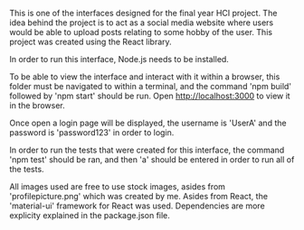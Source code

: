 This is one of the interfaces designed for the final year HCI project. The idea behind the project is to act as a social media website where users would be able to upload posts relating to some hobby of the user. This project was created using the React library. 

In order to run this interface, Node.js needs to be installed. 

To be able to view the interface and interact with it within a browser, this folder must be navigated to within a terminal, and the command 'npm build' followed by 'npm start' should be run. Open [http://localhost:3000](http://localhost:3000) to view it in the browser. 

Once open a login page will be displayed, the username is 'UserA' and the password is 'password123' in order to login. 

In order to run the tests that were created for this interface, the command 'npm test' should be ran, and then 'a' should be entered in order to run all of the tests. 

All images used are free to use stock images, asides from 'profilepicture.png' which was created by me. 
Asides from React, the 'material-ui' framework for React was used. Dependencies are more explicity explained in the package.json file.  
